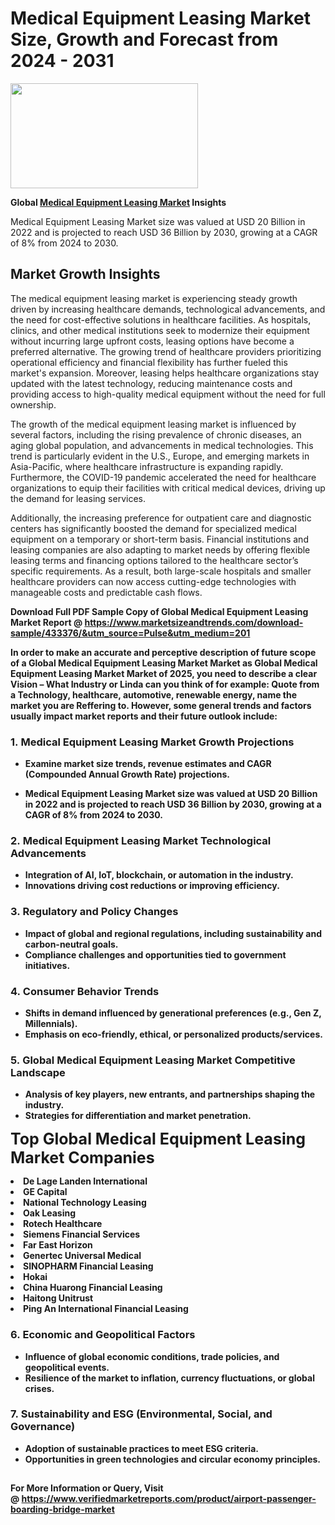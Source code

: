 <H1>Medical Equipment Leasing Market Size, Growth and Forecast from 2024 - 2031</H1><img class="aligncenter size-medium wp-image-584254" src="https://thirdeyenews.in/wp-content/uploads/2024/09/Global-Market-Research-300x168.jpeg" alt="" width="300" height="168" /><p><strong>Global&nbsp;<a href="https://www.marketsizeandtrends.com/download-sample/433376/&amp;utm_source=Pulse&amp;utm_medium=201">Medical Equipment Leasing Market</a> Insights</strong></p><p>Medical Equipment Leasing Market size was valued at USD 20 Billion in 2022 and is projected to reach USD 36 Billion by 2030, growing at a CAGR of 8% from 2024 to 2030.</p><p><h2>Market Growth Insights</h2> <p>The medical equipment leasing market is experiencing steady growth driven by increasing healthcare demands, technological advancements, and the need for cost-effective solutions in healthcare facilities. As hospitals, clinics, and other medical institutions seek to modernize their equipment without incurring large upfront costs, leasing options have become a preferred alternative. The growing trend of healthcare providers prioritizing operational efficiency and financial flexibility has further fueled this market's expansion. Moreover, leasing helps healthcare organizations stay updated with the latest technology, reducing maintenance costs and providing access to high-quality medical equipment without the need for full ownership.</p> <p><strong></strong></p> <p>The growth of the medical equipment leasing market is influenced by several factors, including the rising prevalence of chronic diseases, an aging global population, and advancements in medical technologies. This trend is particularly evident in the U.S., Europe, and emerging markets in Asia-Pacific, where healthcare infrastructure is expanding rapidly. Furthermore, the COVID-19 pandemic accelerated the need for healthcare organizations to equip their facilities with critical medical devices, driving up the demand for leasing services.</p> <p>Additionally, the increasing preference for outpatient care and diagnostic centers has significantly boosted the demand for specialized medical equipment on a temporary or short-term basis. Financial institutions and leasing companies are also adapting to market needs by offering flexible leasing terms and financing options tailored to the healthcare sector’s specific requirements. As a result, both large-scale hospitals and smaller healthcare providers can now access cutting-edge technologies with manageable costs and predictable cash flows.</p> <p><strong></p><p><span class=""><strong>Download Full PDF Sample Copy of Global Medical Equipment Leasing Market Report</strong> @ <a href="https://www.marketsizeandtrends.com/download-sample/433376/&amp;utm_source=Pulse&amp;utm_medium=201" target="_blank">https://www.marketsizeandtrends.com/download-sample/433376/&amp;utm_source=Pulse&amp;utm_medium=201</a></span></p><p>In order to make an accurate and perceptive description of future scope of a Global&nbsp;Medical Equipment Leasing Market Market as Global&nbsp;Medical Equipment Leasing Market Market of 2025, you need to describe a clear Vision &ndash; What Industry or Linda can you think of for example: Quote from a Technology, healthcare, automotive, renewable energy, name the market you are Reffering to. However, some general trends and factors usually impact market reports and their future outlook include:</p><h3>1.&nbsp;<strong>Medical Equipment Leasing Market Growth Projections</strong></h3><ul><li>Examine market size trends, revenue estimates and CAGR (Compounded Annual Growth Rate) projections.</li><li><p>Medical Equipment Leasing Market size was valued at USD 20 Billion in 2022 and is projected to reach USD 36 Billion by 2030, growing at a CAGR of 8% from 2024 to 2030.</p></li></ul><h3>2.&nbsp;<strong>Medical Equipment Leasing Market Technological Advancements</strong></h3><ul><li>Integration of AI, IoT, blockchain, or automation in the industry.</li><li>Innovations driving cost reductions or improving efficiency.</li></ul><h3>3.&nbsp;<strong>Regulatory and Policy Changes</strong></h3><ul><li>Impact of global and regional regulations, including sustainability and carbon-neutral goals.</li><li>Compliance challenges and opportunities tied to government initiatives.</li></ul><h3>4.&nbsp;<strong>Consumer Behavior Trends</strong></h3><ul><li>Shifts in demand influenced by generational preferences (e.g., Gen Z, Millennials).</li><li>Emphasis on eco-friendly, ethical, or personalized products/services.</li></ul><h3>5.&nbsp;<strong>Global Medical Equipment Leasing Market Competitive Landscape</strong></h3><ul><li>Analysis of key players, new entrants, and partnerships shaping the industry.</li><li>Strategies for differentiation and market penetration.</li></ul><p data-pm-slice="1 1 []"><span style="color: inherit; font-family: inherit; font-size: 25px;">Top Global Medical Equipment Leasing Market Companies</span></p><div class="" data-test-id=""><p><li>De Lage Landen International</li><li> GE Capital</li><li> National Technology Leasing</li><li> Oak Leasing</li><li> Rotech Healthcare</li><li> Siemens Financial Services</li><li> Far East Horizon</li><li> Genertec Universal Medical</li><li> SINOPHARM Financial Leasing</li><li> Hokai</li><li> China Huarong Financial Leasing</li><li> Haitong Unitrust</li><li> Ping An International Financial Leasing</li></p></div><h3>6.&nbsp;<strong>Economic and Geopolitical Factors</strong></h3><ul><li>Influence of global economic conditions, trade policies, and geopolitical events.</li><li>Resilience of the market to inflation, currency fluctuations, or global crises.</li></ul><h3>7.&nbsp;<strong>Sustainability and ESG (Environmental, Social, and Governance)</strong></h3><ul><li>Adoption of sustainable practices to meet ESG criteria.</li><li>Opportunities in green technologies and circular economy principles.</li></ul><h2><strong style="font-size: 14px;">For More Information or Query, Visit @&nbsp;</strong><a style="background-color: #ffffff; font-size: 14px;" href="https://www.marketsizeandtrends.com/report/medical-equipment-leasing-market/" target="_blank">https://www.verifiedmarketreports.com/product/airport-passenger-boarding-bridge-market</a></h2>
